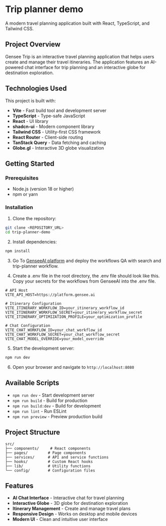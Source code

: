 # Trip planner demo

A modern travel planning application built with React, TypeScript, and Tailwind CSS.

## Project Overview

Gensee Trip is an interactive travel planning application that helps users create and manage their travel itineraries. The application features an AI-powered chat interface for trip planning and an interactive globe for destination exploration. 

## Technologies Used

This project is built with:

- **Vite** - Fast build tool and development server
- **TypeScript** - Type-safe JavaScript
- **React** - UI library
- **shadcn-ui** - Modern component library
- **Tailwind CSS** - Utility-first CSS framework
- **React Router** - Client-side routing
- **TanStack Query** - Data fetching and caching
- **Globe.gl** - Interactive 3D globe visualization

## Getting Started

### Prerequisites

- Node.js (version 18 or higher)
- npm or yarn

### Installation

1. Clone the repository:
```bash
git clone <REPOSITORY_URL>
cd trip-planner-demo
```

2. Install dependencies:
```bash
npm install
```

3. Go To [GenseeAI platform](https://platform.gensee.ai) and deploy the workflows QA with search and trip-planner workflow.

4. Create a .env file in the root directory, the .env file should look like this. Copy your secrets for the workflows from GenseeAI into the .env file.
```
# API Host
VITE_API_HOST=https://platform.gensee.ai

# Itinerary Configuration
VITE_ITINERARY_WORKFLOW_ID=your_itinerary_workflow_id
VITE_ITINERARY_WORKFLOW_SECRET=your_itinerary_workflow_secret
VITE_ITINERARY_OPTIMIZATION_PROFILE=your_optimization_profile

# Chat Configuration
VITE_CHAT_WORKFLOW_ID=your_chat_workflow_id
VITE_CHAT_WORKFLOW_SECRET=your_chat_workflow_secret
VITE_CHAT_MODEL_OVERRIDE=your_model_override
```

5. Start the development server:
```bash
npm run dev
```

6. Open your browser and navigate to `http://localhost:8080`

## Available Scripts

- `npm run dev` - Start development server
- `npm run build` - Build for production
- `npm run build:dev` - Build for development
- `npm run lint` - Run ESLint
- `npm run preview` - Preview production build

## Project Structure

```
src/
├── components/     # React components
├── pages/         # Page components
├── services/      # API and service functions
├── hooks/         # Custom React hooks
├── lib/           # Utility functions
└── config/        # Configuration files
```

## Features

- **AI Chat Interface** - Interactive chat for travel planning
- **Interactive Globe** - 3D globe for destination exploration
- **Itinerary Management** - Create and manage travel plans
- **Responsive Design** - Works on desktop and mobile devices
- **Modern UI** - Clean and intuitive user interface

